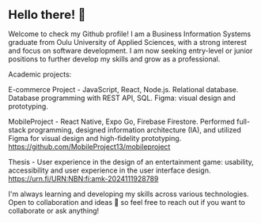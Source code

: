 

<h1 style="font-size: 24px;">Hello there! 👋</h1>



Welcome to check my Github profile! 
I am a Business Information Systems graduate from Oulu University of Applied Sciences, 
with a strong interest and focus on software development. 
I am now seeking entry-level or junior positions to further develop my skills and grow as a professional.

Academic projects: 

E-commerce Project	- JavaScript, React, Node.js. Relational database. 
                     Database programming with REST API, SQL. 
                     Figma: visual design and prototyping.

MobileProject	- React Native, Expo Go, Firebase Firestore. 
                Performed full-stack programming, designed information architecture (IA), 
                and utilized Figma for visual design and high-fidelity prototyping. 
https://github.com/MobileProject13/mobileproject

Thesis -	User experience in the design of an entertainment game: usability, accessibility and user experience in the user interface design.
	https://urn.fi/URN:NBN:fi:amk-2024111928789



 I'm always learning and developing my skills across various technologies. 
 Open to collaboration and ideas 🤝 so feel free to reach out if you want to collaborate or ask anything! 

<!---
MariellaHeikkila/MariellaHeikkila is a ✨ special ✨ repository because its `README.md` (this file) appears on your GitHub profile.
You can click the Preview link to take a look at your changes.
--->
